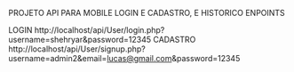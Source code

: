 PROJETO API PARA MOBILE LOGIN E CADASTRO, E HISTORICO
ENPOINTS

LOGIN
http://localhost/api/User/login.php?username=shehryar&password=12345
CADASTRO
http://localhost/api/User/signup.php?username=admin2&email=lucas@gmail.com&password=12345